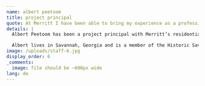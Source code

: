 ```yaml
---
name: albert peetoom
title: project principal
quote: At Merritt I have been able to bring my experience as a professional yacht builder to bear on both Merritt’s heritage of residential work, as well as its super yacht category. Finding new challenges in both continually drives me and my team to new levels of success.
details: |
  Albert Peetoom has been a project principal with Merritt’s residential and super yacht divisions since 2013. He brings more than 20 years of experience as a professional yacht builder specializing in leading interior fit-out. His team leadership includes oversight of residential and yacht projects from start to finish including all aspects of engineering, budgets, communication and procurement. His deep experience in the yachting industry, particularly interior outfitting, informs his work at Merritt every day, both residential and nautical. Delivering extraordinary results to Merritt clients continually drives Albert and his team to excellence.

  Albert lives in Savannah, Georgia and is a member of the Historic Savannah Foundation.
image: /uploads/staff-6.jpg
display_order: 6
_comments:
  image: file should be ~600px wide
lang: de
---
```


